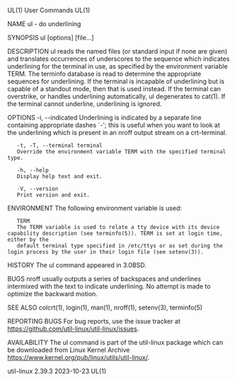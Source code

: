 UL(1)									 User Commands									 UL(1)

NAME
       ul - do underlining

SYNOPSIS
       ul [options] [file...]

DESCRIPTION
       ul reads the named files (or standard input if none are given) and translates occurrences of underscores to the sequence which indicates underlining
       for the terminal in use, as specified by the environment variable TERM. The terminfo database is read to determine the appropriate sequences for
       underlining. If the terminal is incapable of underlining but is capable of a standout mode, then that is used instead. If the terminal can overstrike,
       or handles underlining automatically, ul degenerates to cat(1). If the terminal cannot underline, underlining is ignored.

OPTIONS
       -i, --indicated
	   Underlining is indicated by a separate line containing appropriate dashes `-'; this is useful when you want to look at the underlining which is
	   present in an nroff output stream on a crt-terminal.

       -t, -T, --terminal terminal
	   Override the environment variable TERM with the specified terminal type.

       -h, --help
	   Display help text and exit.

       -V, --version
	   Print version and exit.

ENVIRONMENT
       The following environment variable is used:

       TERM
	   The TERM variable is used to relate a tty device with its device capability description (see terminfo(5)). TERM is set at login time, either by the
	   default terminal type specified in /etc/ttys or as set during the login process by the user in their login file (see setenv(3)).

HISTORY
       The ul command appeared in 3.0BSD.

BUGS
       nroff usually outputs a series of backspaces and underlines intermixed with the text to indicate underlining. No attempt is made to optimize the
       backward motion.

SEE ALSO
       colcrt(1), login(1), man(1), nroff(1), setenv(3), terminfo(5)

REPORTING BUGS
       For bug reports, use the issue tracker at https://github.com/util-linux/util-linux/issues.

AVAILABILITY
       The ul command is part of the util-linux package which can be downloaded from Linux Kernel Archive
       <https://www.kernel.org/pub/linux/utils/util-linux/>.

util-linux 2.39.3							  2023-10-23									 UL(1)
